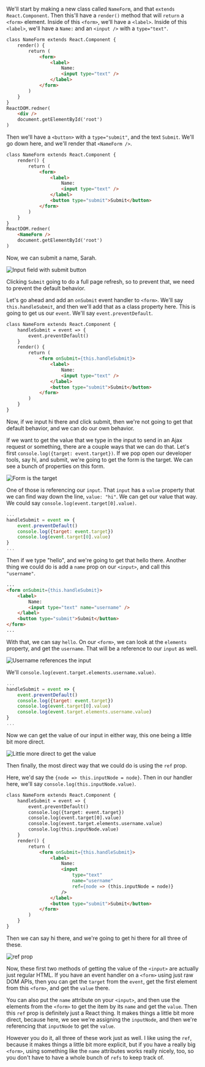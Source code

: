 We'll start by making a new class called `NameForm`, and that `extends React.Component`. Then this'll have a `render()` method that will `return` a `<form>` element. Inside of this `<form>`, we'll have a `<label>`. Inside of this `<label>`, we'll have a `Name:` and an `<input />` with a `type="text"`.

```html
class NameForm extends React.Component {
    render() {
        return (
            <form>
                <label>
                    Name: 
                    <input type="text" />
                </label>
            </form>
        )
    }
}
ReactDOM.redner(
    <div />
    document.getElementById('root')
)
```

Then we'll have a `<button>` with a `type="submit"`, and the text `Submit`. We'll go down here, and we'll render that `<NameForm />`. 

```html
class NameForm extends React.Component {
    render() {
        return (
            <form>
                <label>
                    Name: 
                    <input type="text" />
                </label>
                <button type="submit">Submit</button>
            </form>
        )
    }
}
ReactDOM.redner(
    <NameForm />
    document.getElementById('root')
)
```

Now, we can submit a name, Sarah. 

![Input field with submit button](../images/make-basic-forms-with-react-input-with-submit-button.png)

Clicking `Submit` going to do a full page refresh, so to prevent that, we need to prevent the default behavior.

Let's go ahead and add an `onSubmit` event handler to `<form>`. We'll say `this.handleSubmit`, and then we'll add that as a class property here. This is going to get us our `event`. We'll say `event.preventDefault`. 

```html
class NameForm extends React.Component {
    handleSubmit = event => {
        event.preventDefault()
    }
    render() {
        return (
            <form onSubmit={this.handleSubmit}>
                <label>
                    Name: 
                    <input type="text" />
                </label>
                <button type="submit">Submit</button>
            </form>
        )
    }
}
```

Now, if we input hi there and click submit, then we're not going to get that default behavior, and we can do our own behavior.

If we want to get the value that we type in the input to send in an Ajax request or something, there are a couple ways that we can do that. Let's first `console.log({target: event.target})`. If we pop open our developer tools, say hi, and submit, we're going to get the form is the target. We can see a bunch of properties on this form. 

![Form is the target](../images/make-basic-forms-with-react-target-form.png)

One of those is referencing our `input`. That `input` has a `value` property that we can find way down the line, `value: "hi"`. We can get our value that way. We could say `console.log(event.target[0].value)`.

```javascript
...
handleSubmit = event => {
    event.preventDefault()
    console.log({target: event.target})
    console.log(event.target[0].value)
}
...
```

Then if we type "hello", and we're going to get that hello there. Another thing we could do is add a `name` prop on our `<input>`, and call this `"username"`. 

```html
...
<form onSubmit={this.handleSubmit}>
    <label>
        Name: 
        <input type="text" name="username" />
    </label>
    <button type="submit">Submit</button>
</form>
...
```

With that, we can say `hello`. On our `<form>`, we can look at the `elements` property, and get the `username`. That will be a reference to our `input` as well.

![Username references the input](../images/make-basic-forms-with-react-username-references-input.png)

We'll `console.log(event.target.elements.username.value)`. 

```javascript
...
handleSubmit = event => {
    event.preventDefault()
    console.log({target: event.target})
    console.log(event.target[0].value)
    console.log(event.target.elements.username.value)
}
...
```

Now we can get the value of our input in either way, this one being a little bit more direct. 

![Little more direct to get the value](../images/make-basic-forms-with-react-looooong-console-log.png)

Then finally, the most direct way that we could do is using the `ref` prop.

Here, we'd say the `{node => this.inputNode = node}`. Then in our handler here, we'll say `console.log(this.inputNode.value)`. 

```html
class NameForm extends React.Component {
    handleSubmit = event => {
        event.preventDefault()
        console.log({target: event.target})
        console.log(event.target[0].value)
        console.log(event.target.elements.username.value)
        console.log(this.inputNode.value)
    }
    render() {
        return (
            <form onSubmit={this.handleSubmit}>
                <label>
                    Name: 
                    <input 
                        type="text" 
                        name="username"
                        ref={node => (this.inputNode = node)} 
                    />
                </label>
                <button type="submit">Submit</button>
            </form>
        )
    }
}
```

Then we can say hi there, and we're going to get hi there for all three of these.

![ref prop](../images/make-basic-forms-with-react-ref-prop.png)

Now, these first two methods of getting the value of the `<input>` are actually just regular HTML. If you have an event handler on a `<form>` using just raw DOM APIs, then you can get the `target` from the `event`, get the first element from this `<form>`, and get the `value` there.

You can also put the `name` attribute on your `<input>`, and then use the elements from the `<form>` to get the item by its `name` and get the `value`. Then this `ref` prop is definitely just a React thing. It makes things a little bit more direct, because here, we see we're assigning the `inputNode`, and then we're referencing that `inputNode` to get the `value`.

However you do it, all three of these work just as well. I like using the `ref`, because it makes things a little bit more explicit, but if you have a really big `<form>`, using something like the `name` attributes works really nicely, too, so you don't have to have a whole bunch of `refs` to keep track of.